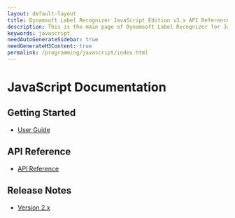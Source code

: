 ```yaml
---
layout: default-layout
title: Dynamsoft Label Recognizer JavaScript Edition v3.x API Reference - Main Page
description: This is the main page of Dynamsoft Label Recognizer for JavaScript Language.
keywords: javascript
needAutoGenerateSidebar: true
needGenerateH3Content: true
permalink: /programming/javascript/index.html
---
```


# JavaScript Documentation

## Getting Started

- [User Guide]({{site.js}}user-guide.html)

## API Reference

- [API Reference](api-reference/index.md)

## Release Notes

- [Version 2.x](release-notes/javascript-2.html)
